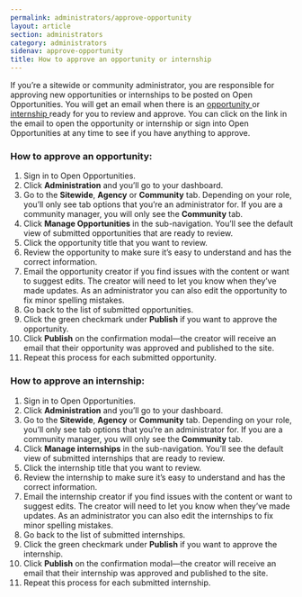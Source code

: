 ```yaml
---
permalink: administrators/approve-opportunity
layout: article
section: administrators
category: administrators
sidenav: approve-opportunity
title: How to approve an opportunity or internship
---
```

If you’re a sitewide or community administrator, you are responsible for approving new opportunities or internships to be posted on Open Opportunities. You will get an email when there is an <a href="#How_to_approve_an_opportunity">opportunity </a> or <a href="#How_to_approve_an_internship">internship </a> ready for you to review and approve. You can click on the link in the email to open the opportunity or internship or sign into Open Opportunities at any time to see if you have anything to approve.

<h3 id="How_to_approve_an_opportunity">How to approve an opportunity:</h3>

1.	Sign in to Open Opportunities.
2.	Click **Administration** and you’ll go to your dashboard.
3.	Go to the **Sitewide**, **Agency** or **Community** tab. Depending on your role, you’ll only see tab options that you’re an administrator for. If you are a community manager, you will only see the **Community** tab.
4.	Click **Manage Opportunities** in the sub-navigation. You’ll see the default view of submitted opportunities that are ready to review.
5.	Click the opportunity title that you want to review.
6.	Review the opportunity to make sure it’s easy to understand and has the correct information.
7.	Email the opportunity creator if you find issues with the content or want to suggest edits. The creator will need to let you know when they’ve made updates. As an administrator you can also edit the opportunity to fix minor spelling mistakes.
8.	Go back to the list of submitted opportunities.
9.	Click the green checkmark under **Publish** if you want to approve the opportunity.
10.	Click **Publish** on the confirmation modal—the creator will receive an email that their opportunity was approved and published to the site.
11.	Repeat this process for each submitted opportunity.

<h3 id="How_to_approve_an_internship">How to approve an internship:</h3>

1.	Sign in to Open Opportunities.
2.	Click **Administration** and you’ll go to your dashboard.
3.	Go to the **Sitewide**, **Agency** or **Community** tab. Depending on your role, you’ll only see tab options that you’re an administrator for. If you are a community manager, you will only see the **Community** tab.
4.	Click **Manage internships** in the sub-navigation. You’ll see the default view of submitted internships that are ready to review.
5.	Click the internship title that you want to review.
6.	Review the internship to make sure it’s easy to understand and has the correct information.
7.	Email the internship creator if you find issues with the content or want to suggest edits. The creator will need to let you know when they’ve made updates. As an administrator you can also edit the internships to fix minor spelling mistakes.
8.	Go back to the list of submitted internships.
9.	Click the green checkmark under **Publish** if you want to approve the internship.
10.	Click **Publish** on the confirmation modal—the creator will receive an email that their internship was approved and published to the site.
11.	Repeat this process for each submitted internship.

